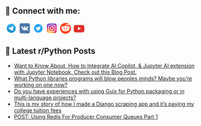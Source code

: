 ## 🔎 Connect with me:
[<img src="https://github.com/bullbesh/bullbesh/blob/main/images/Telegram.png" width="32" height="32" />](https://t.me/bullbesh)
[<img src="https://github.com/bullbesh/bullbesh/blob/main/images/VK.png" width="32" height="32" />](https://vk.com/bullbesh)
[<img src="https://github.com/bullbesh/bullbesh/blob/main/images/Twitter.png" width="32" height="32" />](https://twitter.com/bullbesh1)
[<img src="https://github.com/bullbesh/bullbesh/blob/main/images/Instagram.png" width="32" height="32" />](https://www.instagram.com/bullbesh)
[<img src="https://github.com/bullbesh/bullbesh/blob/main/images/Reddit.png" width="32" height="32" />](https://www.reddit.com/user/bullbesh)
[<img src="https://github.com/bullbesh/bullbesh/blob/main/images/YouTube.png" width="32" height="32" />](https://www.youtube.com/channel/UCtfjRs6uzgq5mfm8S06WTcg)

## 📕 Latest r/Python Posts
<!-- BLOG-POST-LIST:START -->
- [Want to Know About, How to Integrate AI Copilot, &amp; Jupyter AI extension with Jupyter Notebook, Check out this Blog Post.](https://www.reddit.com/r/Python/comments/16j8mp4/want_to_know_about_how_to_integrate_ai_copilot/)
- [What Python libraries programs will blow peoples minds? Maybe you’re working on one now?](https://www.reddit.com/r/Python/comments/16j7pj5/what_python_libraries_programs_will_blow_peoples/)
- [Do you have experiences with using Guix for Python packaging or in multi-language projects?](https://www.reddit.com/r/Python/comments/16j7bp4/do_you_have_experiences_with_using_guix_for/)
- [This is my story of how I made a Django scraping app and it’s paying my college tuition fees](https://www.reddit.com/r/Python/comments/16j79dv/this_is_my_story_of_how_i_made_a_django_scraping/)
- [POST: Using Redis For Producer Consumer Queues Part 1](https://www.reddit.com/r/Python/comments/16j6noz/post_using_redis_for_producer_consumer_queues/)
<!-- BLOG-POST-LIST:END -->
